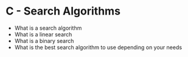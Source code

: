# C - Search Algorithms
* What is a search algorithm
* What is a linear search
* What is a binary search
* What is the best search algorithm to use depending on your needs


